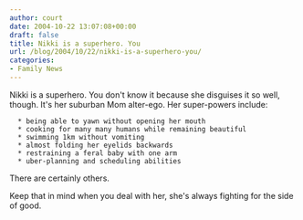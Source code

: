 ```yaml
---
author: court
date: 2004-10-22 13:07:08+00:00
draft: false
title: Nikki is a superhero. You
url: /blog/2004/10/22/nikki-is-a-superhero-you/
categories:
- Family News
---
```


Nikki is a superhero. You don't know it because she disguises it so well, though. It's her suburban Mom alter-ego. Her super-powers include:



	  * being able to yawn without opening her mouth
	  * cooking for many many humans while remaining beautiful
	  * swimming 1km without vomiting
	  * almost folding her eyelids backwards
	  * restraining a feral baby with one arm
	  * uber-planning and scheduling abilities

There are certainly others.

Keep that in mind when you deal with her, she's always fighting for the side of good.
